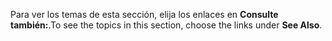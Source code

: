 <span data-ttu-id="dc4fc-101">Para ver los temas de esta sección, elija los enlaces en **Consulte también:**.</span><span class="sxs-lookup"><span data-stu-id="dc4fc-101">To see the topics in this section, choose the links under **See Also**.</span></span>